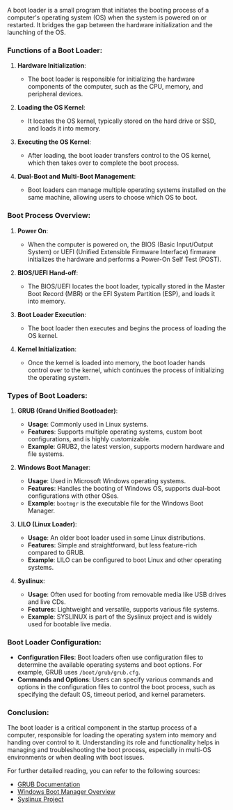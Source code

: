 A boot loader is a small program that initiates the booting process of a computer's operating system (OS) when the system is powered on or restarted. It bridges the gap between the hardware initialization and the launching of the OS. 

### Functions of a Boot Loader:

1. **Hardware Initialization**:
   - The boot loader is responsible for initializing the hardware components of the computer, such as the CPU, memory, and peripheral devices.

2. **Loading the OS Kernel**:
   - It locates the OS kernel, typically stored on the hard drive or SSD, and loads it into memory.

3. **Executing the OS Kernel**:
   - After loading, the boot loader transfers control to the OS kernel, which then takes over to complete the boot process.

4. **Dual-Boot and Multi-Boot Management**:
   - Boot loaders can manage multiple operating systems installed on the same machine, allowing users to choose which OS to boot.

### Boot Process Overview:

1. **Power On**:
   - When the computer is powered on, the BIOS (Basic Input/Output System) or UEFI (Unified Extensible Firmware Interface) firmware initializes the hardware and performs a Power-On Self Test (POST).

2. **BIOS/UEFI Hand-off**:
   - The BIOS/UEFI locates the boot loader, typically stored in the Master Boot Record (MBR) or the EFI System Partition (ESP), and loads it into memory.

3. **Boot Loader Execution**:
   - The boot loader then executes and begins the process of loading the OS kernel.

4. **Kernel Initialization**:
   - Once the kernel is loaded into memory, the boot loader hands control over to the kernel, which continues the process of initializing the operating system.

### Types of Boot Loaders:

1. **GRUB (Grand Unified Bootloader)**:
   - **Usage**: Commonly used in Linux systems.
   - **Features**: Supports multiple operating systems, custom boot configurations, and is highly customizable.
   - **Example**: GRUB2, the latest version, supports modern hardware and file systems.

2. **Windows Boot Manager**:
   - **Usage**: Used in Microsoft Windows operating systems.
   - **Features**: Handles the booting of Windows OS, supports dual-boot configurations with other OSes.
   - **Example**: `bootmgr` is the executable file for the Windows Boot Manager.

3. **LILO (Linux Loader)**:
   - **Usage**: An older boot loader used in some Linux distributions.
   - **Features**: Simple and straightforward, but less feature-rich compared to GRUB.
   - **Example**: LILO can be configured to boot Linux and other operating systems.

4. **Syslinux**:
   - **Usage**: Often used for booting from removable media like USB drives and live CDs.
   - **Features**: Lightweight and versatile, supports various file systems.
   - **Example**: SYSLINUX is part of the Syslinux project and is widely used for bootable live media.

### Boot Loader Configuration:

- **Configuration Files**: Boot loaders often use configuration files to determine the available operating systems and boot options. For example, GRUB uses `/boot/grub/grub.cfg`.
- **Commands and Options**: Users can specify various commands and options in the configuration files to control the boot process, such as specifying the default OS, timeout period, and kernel parameters.

### Conclusion:

The boot loader is a critical component in the startup process of a computer, responsible for loading the operating system into memory and handing over control to it. Understanding its role and functionality helps in managing and troubleshooting the boot process, especially in multi-OS environments or when dealing with boot issues.

For further detailed reading, you can refer to the following sources:
- [GRUB Documentation](https://www.gnu.org/software/grub/manual/grub/grub.html)
- [Windows Boot Manager Overview](https://docs.microsoft.com/en-us/windows-hardware/drivers/devtest/windows-boot-manager)
- [Syslinux Project](https://www.syslinux.org/wiki/index.php?title=The_Syslinux_Project)